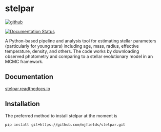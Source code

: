 # stelpar

[![github](https://img.shields.io/badge/GitHub-mjfields%2Fstelpar-blue)](https://github.com/mjfields/stelpar)

[![Documentation Status](https://readthedocs.org/projects/stelpar/badge/?version=latest)](https://stelpar.readthedocs.io/en/latest/?badge=latest)

A Python-based pipeline and analysis tool for estimating stellar parameters (particularly for young stars) including age, mass, radius, effective temperature, density, and others. The code works by downloading observed photometry and comparing to a stellar evolutionary model in an MCMC framework. 

## Documentation

[stelpar.readthedocs.io](https://stelpar.readthedocs.io/en/latest/)

## Installation

The preferred method to install stelpar at the moment is

`pip install git+https://github.com/mjfields/stelpar.git`
